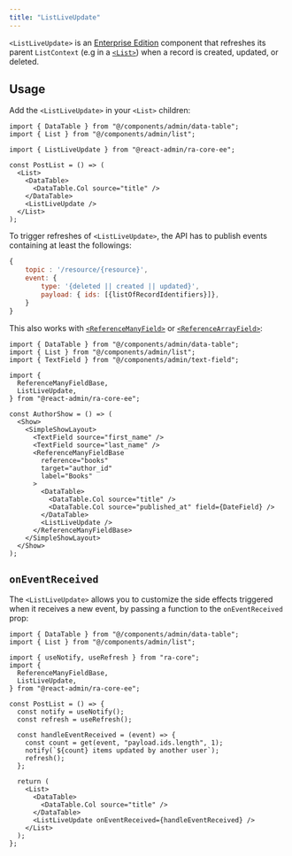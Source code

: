 ```yaml
---
title: "ListLiveUpdate"
---
```


`<ListLiveUpdate>` is an [Enterprise Edition](https://react-admin-ee.marmelab.com) component that refreshes its parent `ListContext` (e.g in a [`<List>`](./List.md)) when a record is created, updated, or deleted.

## Usage

Add the `<ListLiveUpdate>` in your `<List>` children:

```tsx
import { DataTable } from "@/components/admin/data-table";
import { List } from "@/components/admin/list";

import { ListLiveUpdate } from "@react-admin/ra-core-ee";

const PostList = () => (
  <List>
    <DataTable>
      <DataTable.Col source="title" />
    </DataTable>
    <ListLiveUpdate />
  </List>
);
```

To trigger refreshes of `<ListLiveUpdate>`, the API has to publish events containing at least the followings:

```js
{
    topic : '/resource/{resource}',
    event: {
        type: '{deleted || created || updated}',
        payload: { ids: [{listOfRecordIdentifiers}]},
    }
}
```

This also works with [`<ReferenceManyField>`](https://marmelab.com/react-admin/ReferenceManyField.html) or [`<ReferenceArrayField>`](https://marmelab.com/react-admin/ReferenceArrayField.html):

```tsx
import { DataTable } from "@/components/admin/data-table";
import { List } from "@/components/admin/list";
import { TextField } from "@/components/admin/text-field";

import {
  ReferenceManyFieldBase,
  ListLiveUpdate,
} from "@react-admin/ra-core-ee";

const AuthorShow = () => (
  <Show>
    <SimpleShowLayout>
      <TextField source="first_name" />
      <TextField source="last_name" />
      <ReferenceManyFieldBase
        reference="books"
        target="author_id"
        label="Books"
      >
        <DataTable>
          <DataTable.Col source="title" />
          <DataTable.Col source="published_at" field={DateField} />
        </DataTable>
        <ListLiveUpdate />
      </ReferenceManyFieldBase>
    </SimpleShowLayout>
  </Show>
);
```

## `onEventReceived`

The `<ListLiveUpdate>` allows you to customize the side effects triggered when it receives a new event, by passing a function to the `onEventReceived` prop:

```tsx
import { DataTable } from "@/components/admin/data-table";
import { List } from "@/components/admin/list";

import { useNotify, useRefresh } from "ra-core";
import {
  ReferenceManyFieldBase,
  ListLiveUpdate,
} from "@react-admin/ra-core-ee";

const PostList = () => {
  const notify = useNotify();
  const refresh = useRefresh();

  const handleEventReceived = (event) => {
    const count = get(event, "payload.ids.length", 1);
    notify(`${count} items updated by another user`);
    refresh();
  };

  return (
    <List>
      <DataTable>
        <DataTable.Col source="title" />
      </DataTable>
      <ListLiveUpdate onEventReceived={handleEventReceived} />
    </List>
  );
};
```
